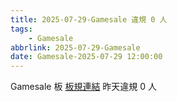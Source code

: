 ```yaml
---
title: 2025-07-29-Gamesale 違規 0 人
tags:
    - Gamesale
abbrlink: 2025-07-29-Gamesale
date: Gamesale-2025-07-29 12:00:00
---
```

Gamesale 板 [板規連結](https://www.ptt.cc/bbs/Gossiping/M.1637425085.A.07D.html)
昨天違規 0 人
